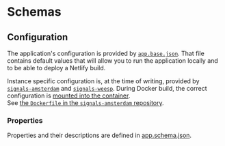 # Schemas

## Configuration

The application's configuration is provided by [`app.base.json`](../../app.base.json). That file contains default values that will allow you to run the application locally and to be able to deploy a Netlify build.

Instance specific configuration is, at the time of writing, provided by [`signals-amsterdam`](https://github.com/Amsterdam/signals-amsterdam) and [`signals-weesp`](https://github.com/Amsterdam/signals-weesp). During Docker build, the correct configuration is [mounted into the container](../../Dockerfile#L72).<br />
See [the `Dockerfile` in the `signals-amsterdam` repository](https://github.com/Amsterdam/signals-amsterdam/blob/develop/Dockerfile#L5).

### Properties

Properties and their descriptions are defined in [app.schema.json](../../internals/schemas/app.schema.json).
